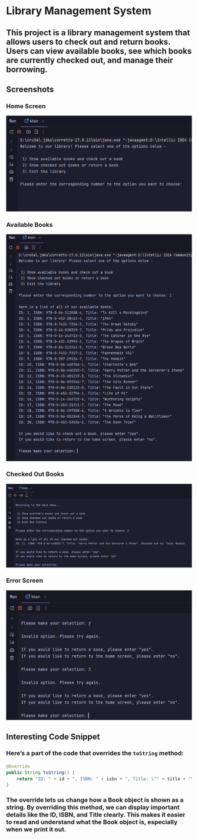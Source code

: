 # Library Management System

## This project is a library management system that allows users to check out and return books. Users can view available books, see which books are currently checked out, and manage their borrowing.

## Screenshots

### Home Screen

![Home Screen](Screenshots/Home%20Screen.png)

### Available Books

![Available Books](Screenshots/Available%20Books.png)

### Checked Out Books

![Checked Out Books](Screenshots/Checked%20Out%20Books.png)

### Error Screen

![Error Screen](Screenshots/Error%20Screen.png)

## Interesting Code Snippet

### Here’s a part of the code that overrides the `toString` method:

```java
@Override
public String toString() {
    return "ID: " + id + ", ISBN: " + isbn + ", Title: \"" + title + "\"";
}
```

### The override lets us change how a Book object is shown as a string. By overriding this method, we can display important details like the ID, ISBN, and Title clearly. This makes it easier to read and understand what the Book object is, especially when we print it out.